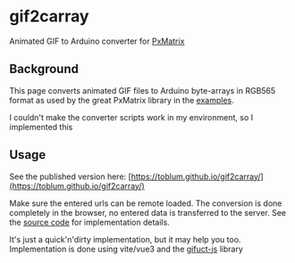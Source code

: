 # gif2carray
Animated GIF to Arduino converter for [PxMatrix](https://github.com/2dom/PxMatrix)


## Background
This page converts animated GIF files to Arduino byte-arrays in RGB565 format as used by the great PxMatrix library in the [examples](https://github.com/2dom/PxMatrix/tree/master/examples/black_lives).

I couldn't make the converter scripts work in my environment, so I implemented this

## Usage
See the published version here: [https://toblum.github.io/gif2carray/](https://toblum.github.io/gif2carray/)

Make sure the entered urls can be remote loaded.
The conversion is done completely in the browser, no entered data is transferred to the server. See the [source code](https://github.com/toblum/gif2carray/tree/main) for implementation details.

It's just a quick'n'dirty implementation, but it may help you too. Implementation is done using vite/vue3 and the [gifuct-js](https://github.com/matt-way/gifuct-js) library